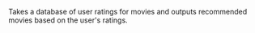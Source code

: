 Takes a database of user ratings for movies and outputs recommended movies based on the user's ratings.

